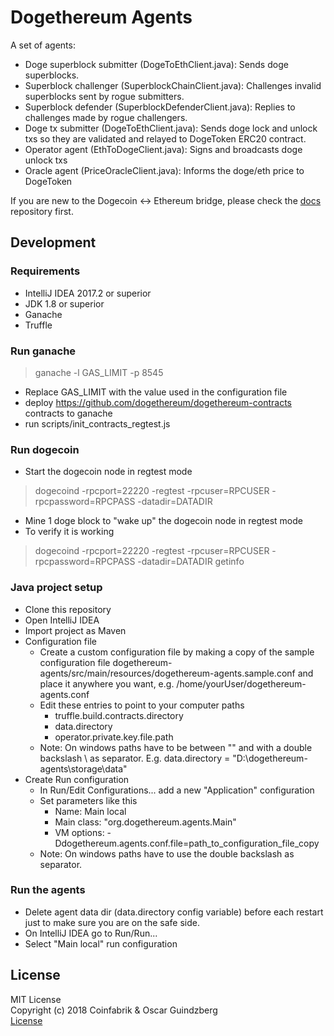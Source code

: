 # Dogethereum Agents

A set of agents:
- Doge superblock submitter (DogeToEthClient.java): Sends doge superblocks.
- Superblock challenger (SuperblockChainClient.java): Challenges invalid superblocks sent by rogue submitters.
- Superblock defender  (SuperblockDefenderClient.java): Replies to challenges made by rogue challengers.
- Doge tx submitter (DogeToEthClient.java): Sends doge lock and unlock txs so they are validated and relayed to DogeToken ERC20 contract.
- Operator agent (EthToDogeClient.java): Signs and broadcasts doge unlock txs
- Oracle agent (PriceOracleClient.java): Informs the doge/eth price to DogeToken

If you are new to the Dogecoin <-> Ethereum bridge, please check the [docs](https://github.com/dogethereum/docs) repository first.

## Development

### Requirements
- IntelliJ IDEA 2017.2 or superior
- JDK 1.8  or superior
- Ganache
- Truffle

### Run ganache
> ganache -l GAS_LIMIT -p 8545
- Replace GAS_LIMIT with the value used in the configuration file
- deploy https://github.com/dogethereum/dogethereum-contracts contracts to ganache
- run scripts/init_contracts_regtest.js 


### Run dogecoin
-  Start the dogecoin node in regtest mode
> dogecoind -rpcport=22220 -regtest -rpcuser=RPCUSER -rpcpassword=RPCPASS -datadir=DATADIR
- Mine 1 doge block to "wake up" the dogecoin node in regtest mode
- To verify it is working 
> dogecoind -rpcport=22220 -regtest -rpcuser=RPCUSER -rpcpassword=RPCPASS -datadir=DATADIR getinfo


### Java project setup
- Clone this repository
- Open IntelliJ IDEA
- Import project as Maven
- Configuration file
  - Create a custom configuration file by making a copy of the sample configuration file dogethereum-agents/src/main/resources/dogethereum-agents.sample.conf and place it anywhere you want, e.g. /home/yourUser/dogethereum-agents.conf
  - Edit these entries to point to your computer paths
    - truffle.build.contracts.directory
    - data.directory
    - operator.private.key.file.path
  - Note: On windows paths have to be between "" and with a double backslash \\ as separator. E.g. data.directory = "D:\\dogethereum-agents\\storage\\data"  
- Create Run configuration
  - In Run/Edit Configurations... add a new "Application" configuration
  - Set parameters like this
    - Name: Main local
    - Main class: "org.dogethereum.agents.Main"
    - VM options: -Ddogethereum.agents.conf.file=path_to_configuration_file_copy
  - Note: On windows paths have to use the double backslash as separator.




### Run the agents
- Delete agent data dir (data.directory config variable) before each restart just to make sure you are on the safe side.
- On IntelliJ IDEA go to Run/Run... 
- Select "Main local" run configuration


## License

MIT License<br/>
Copyright (c) 2018 Coinfabrik & Oscar Guindzberg<br/>
[License](LICENSE)